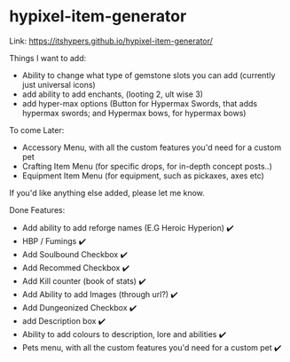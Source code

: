 # hypixel-item-generator

Link:
https://itshypers.github.io/hypixel-item-generator/

Things I want to add:

- Ability to change what type of gemstone slots you can add (currently just universal icons)
- add ability to add enchants, (looting 2, ult wise 3)
- add hyper-max options (Button for Hypermax Swords, that adds hypermax swords; and Hypermax bows, for hypermax bows)

To come Later:

- Accessory Menu, with all the custom features you'd need for a custom pet
- Crafting Item Menu (for specific drops, for in-depth concept posts..)
- Equipment Item Menu (for equipment, such as pickaxes, axes etc)

If you'd like anything else added, please let me know.

Done Features:

- Add ability to add reforge names (E.G Heroic Hyperion) ✔️
- HBP / Fumings ✔️
- Add Soulbound Checkbox ✔️
- Add Recommed Checkbox ✔️
- Add Kill counter (book of stats) ✔️
- Add Ability to add Images (through url?) ✔️
- Add Dungeonized Checkbox ✔️
- add Description box ✔️
- Ability to add colours to description, lore and abilities ✔️
- Pets menu, with all the custom features you'd need for a custom pet ✔️
